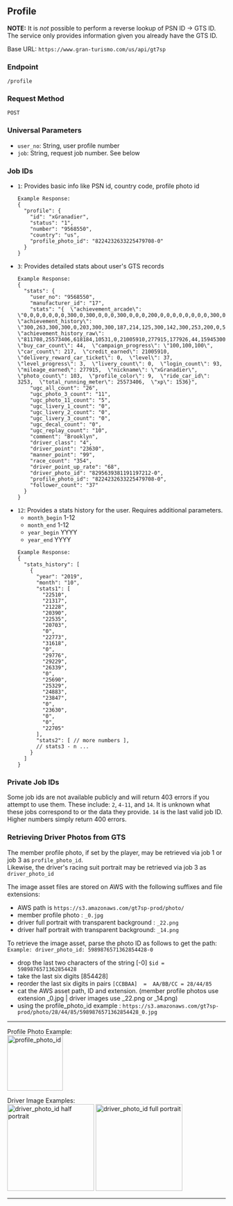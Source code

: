 ## Profile

**NOTE:** It is *not* possible to perform a reverse lookup of PSN ID -> GTS ID. The service only provides information given you already have the GTS ID.

Base URL: `https://www.gran-turismo.com/us/api/gt7sp`

### Endpoint
`/profile`

### Request Method
`POST`

### Universal Parameters
- `user_no`: String, user profile number
- `job`: String, request job number. See below

### Job IDs
- `1`: Provides basic info like PSN id, country code, profile photo id
    ```
    Example Response:
    {
      "profile": {
        "id": "xGranadier",
        "status": "1",
        "number": "9568550",
        "country": "us",
        "profile_photo_id": "8224232633225479708-0"
      }
    }
    ```
- `3`: Provides detailed stats about user's GTS records
    ```
    Example Response:
    {
      "stats": {
        "user_no": "9568550",
        "manufacturer_id": "17",
        "stats": "{  \"achievement_arcade\": \"0,0,0,0,0,0,0,300,0,300,0,0,0,300,0,0,0,200,0,0,0,0,0,0,0,0,300,0,0,0,0,0,0,0,100,0,0,0,0,0,0,0,0,0,0,0,0,0,0,0,0,0,0,0,0,0,0,0,0,0,0,0,0,0,0,0,0,0,0,0,0,0,0,0,0,0,0,0,0,0,0,0\",  \"achievement_history\": \"300,263,300,300,0,203,300,300,187,214,125,300,142,300,253,200,0,50,126,203\",  \"achievement_history_raw\": \"811708,25573406,618184,10531,0,21005910,277915,177926,44,15945300,3,27,7,354,13,103,0,5,34,93\",  \"buy_car_count\": 44,  \"campaign_progress\": \"100,100,100\",  \"car_count\": 217,  \"credit_earned\": 21005910,  \"delivery_reward_car_ticket\": 0,  \"level\": 37,  \"level_progress\": 3,  \"livery_count\": 0,  \"login_count\": 93,  \"mileage_earned\": 277915,  \"nickname\": \"xGranadier\",  \"photo_count\": 103,  \"profile_color\": 9,  \"ride_car_id\": 3253,  \"total_running_meter\": 25573406,  \"xp\": 1536}",
        "ugc_all_count": "26",
        "ugc_photo_3_count": "11",
        "ugc_photo_11_count": "5",
        "ugc_livery_1_count": "0",
        "ugc_livery_2_count": "0",
        "ugc_livery_3_count": "0",
        "ugc_decal_count": "0",
        "ugc_replay_count": "10",
        "comment": "Brooklyn",
        "driver_class": "4",
        "driver_point": "23630",
        "manner_point": "99",
        "race_count": "354",
        "driver_point_up_rate": "68",
        "driver_photo_id": "8295639381191197212-0",
        "profile_photo_id": "8224232633225479708-0",
        "follower_count": "37"
      }
    }
    ```
- `12`: Provides a stats history for the user. Requires additional parameters.
    * `month_begin` 1-12
    * `month_end` 1-12
    * `year_begin` YYYY
    * `year_end` YYYY
    ```
    Example Response:
    {
      "stats_history": [
        {
          "year": "2019",
          "month": "10",
          "stats1": [
            "22510",
            "21317",
            "21228",
            "20390",
            "22535",
            "20703",
            "0",
            "22773",
            "31618",
            "0",
            "29776",
            "29229",
            "26339",
            "0",
            "25690",
            "25329",
            "24883",
            "23847",
            "0",
            "23630",
            "0",
            "0",
            "22705" 
          ],
          "stats2": [ // more numbers ],
          // stats3 - n ...
        }
      ]
    }
    ```

### Private Job IDs
Some job ids are not available publicly and will return 403 errors if you attempt to use them. These include: `2`, `4-11`, and `14`. It is unknown what these jobs correspond to or the data they provide. `14` is the last valid job ID. Higher numbers simply return 400 errors.

### Retrieving Driver Photos from GTS
The member profile photo, if set by the player, may be retrieved via job 1 or job 3 as `profile_photo_id`.  
Likewise, the driver's racing suit portrait may be retrieved via job 3 as `driver_photo_id`

The image asset files are stored on AWS with the following suffixes and file extensions:
- AWS path is `https://s3.amazonaws.com/gt7sp-prod/photo/`
- member profile photo : `_0.jpg`
- driver full portrait with transparent background : `_22.png`
- driver half portrait with transparent background: `_14.png`

To retrieve the image asset, parse the photo ID as follows to get the path:
`Example: driver_photo_id: 5989876571362854428-0`
- drop the last two characters of the string [-0] `$id = 5989876571362854428`
- take the last six digits [854428]
- reorder the last six digits in pairs `[CCBBAA]  =  AA/BB/CC = 28/44/85`
- cat the AWS asset path, ID and extension. (member profile photos use extension _0.jpg | driver images use _22.png or _14.png)
- using the profile_photo_id example : `https://s3.amazonaws.com/gt7sp-prod/photo/28/44/85/5989876571362854428_0.jpg`

***
Profile Photo Example:  
<img src="https://s3.amazonaws.com/gt7sp-prod/photo/28/44/85/5989876571362854428_0.jpg" alt="profile_photo_id" width="128" height="128"/>

Driver Image Examples:  
<img src="https://s3.amazonaws.com/gt7sp-prod/photo/16/17/54/7062309431552541716_14.png" alt="driver_photo_id half portrait" width="200"/>
<img src="https://s3.amazonaws.com/gt7sp-prod/photo/16/17/54/7062309431552541716_22.png" alt="driver_photo_id full portrait" width="200"/>
***
